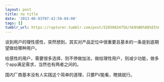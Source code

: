 ```yaml
---
layout: post
title: no title
date: '2013-06-03T07:42:58-04:00'
tags: []
tumblr_url: https://rapturer.tumblr.com/post/52050834756/%E8%B0%88%E5%88%B0%E7%94%A8%E6%88%B7%E7%9A%84%E7%90%86%E6%80%A7%E6%84%9F%E6%80%A7%E7%AA%81%E7%84%B6%E6%83%B3%E5%88%B0%E5%85%B6%E5%AE%9E%E5%AF%B9%E4%BA%A7%E5%93%81%E5%AE%9A%E4%BD%8D%E4%B8%AD%E5%BE%88%E9%87%8D%E8%A6%81%E4%B8%94%E5%9F%BA%E6%9C%AC%E7%9A%84%E4%B8%80%E6%9D%A1%E6%98%AF%E5%88%B0%E5%BA%95%E6%9C%9F%E6%9C%9B%E5%81%9A%E7%BB%99%E5%93%AA%E7%A7%8D%E7%94%A8%E6%88%B7
---
```

谈到用户的理性感性，突然想到，其实对产品定位中很重要且基本的一条是到底期望做给哪种用户。

给感性的用户，需要很多选择，则不停做加法，做给理性用户，则减少功能，做多个app满足需求，当然也有两者之间的。

国内厂商基本没有人实践这个简单的道理，只要PV能看，瞎搞就行。

